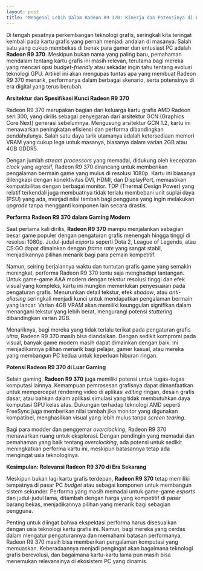 ```yaml
---
layout: post
title: "Mengenal Lebih Dalam Radeon R9 370: Kinerja dan Potensinya di Era Digital"
---
```


Di tengah pesatnya perkembangan teknologi grafis, seringkali kita teringat kembali pada kartu grafis yang pernah menjadi andalan di masanya. Salah satu yang cukup membekas di benak para gamer dan entusiast PC adalah **Radeon R9 370**. Meskipun bukan nama yang paling baru, pemahaman mendalam tentang kartu grafis ini masih relevan, terutama bagi mereka yang mencari opsi *budget-friendly* atau sekadar ingin tahu tentang evolusi teknologi GPU. Artikel ini akan mengupas tuntas apa yang membuat Radeon R9 370 menarik, performanya dalam berbagai skenario, serta potensinya di era digital yang terus berubah.

**Arsitektur dan Spesifikasi Kunci Radeon R9 370**

Radeon R9 370 merupakan bagian dari keluarga kartu grafis AMD Radeon seri 300, yang dirilis sebagai penyegaran dari arsitektur GCN (Graphics Core Next) generasi sebelumnya. Mengusung arsitektur GCN 1.2, kartu ini menawarkan peningkatan efisiensi dan performa dibandingkan pendahulunya. Salah satu daya tarik utamanya adalah ketersediaan memori VRAM yang cukup lega untuk masanya, biasanya dalam varian 2GB atau 4GB GDDR5.

Dengan jumlah *stream processors* yang memadai, didukung oleh kecepatan *clock* yang agresif, Radeon R9 370 dirancang untuk memberikan pengalaman bermain game yang mulus di resolusi 1080p. Kartu ini biasanya dilengkapi dengan konektivitas DVI, HDMI, dan DisplayPort, memastikan kompatibilitas dengan berbagai monitor. TDP (Thermal Design Power) yang relatif terkendali juga membuatnya tidak terlalu membebani unit suplai daya (PSU) yang ada, menjadi nilai tambah bagi pengguna yang ingin melakukan *upgrade* tanpa mengganti komponen lain secara drastis.

**Performa Radeon R9 370 dalam Gaming Modern**

Saat pertama kali dirilis, **Radeon R9 370** mampu menjalankan sebagian besar game populer dengan pengaturan grafis menengah hingga tinggi di resolusi 1080p. Judul-judul *esports* seperti Dota 2, League of Legends, atau CS:GO dapat dimainkan dengan *frame rate* yang sangat stabil, menjadikannya pilihan menarik bagi para pemain kompetitif.

Namun, seiring berjalannya waktu dan tuntutan grafis game yang semakin meningkat, performa Radeon R9 370 tentu saja menghadapi tantangan. Untuk game-game AAA modern dengan tekstur resolusi tinggi dan efek visual yang kompleks, kartu ini mungkin memerlukan penyesuaian pada pengaturan grafis. Menurunkan detail tekstur, efek *shadow*, atau *anti-aliasing* seringkali menjadi kunci untuk mendapatkan pengalaman bermain yang lancar. Varian 4GB VRAM akan memiliki keunggulan signifikan dalam menangani tekstur yang lebih berat, mengurangi potensi *stuttering* dibandingkan varian 2GB.

Menariknya, bagi mereka yang tidak terlalu terikat pada pengaturan grafis *ultra*, Radeon R9 370 masih bisa diandalkan. Dengan sedikit kompromi pada visual, banyak game modern masih dapat dimainkan dengan baik. Ini menjadikannya pilihan menarik bagi pelajar, gamer kasual, atau mereka yang membangun PC kedua untuk keperluan hiburan ringan.

**Potensi Radeon R9 370 di Luar Gaming**

Selain gaming, **Radeon R9 370** juga memiliki potensi untuk tugas-tugas komputasi lainnya. Kemampuan pemrosesan grafisnya dapat dimanfaatkan untuk mempercepat rendering video di aplikasi *editing* ringan, desain grafis dasar, atau bahkan dalam aplikasi simulasi yang tidak membutuhkan daya komputasi GPU kelas atas. Dukungan terhadap teknologi AMD seperti FreeSync juga memberikan nilai tambah jika monitor yang digunakan kompatibel, menghasilkan visual yang lebih mulus tanpa *screen tearing*.

Bagi para modder dan penggemar *overclocking*, Radeon R9 370 menawarkan ruang untuk eksplorasi. Dengan pendingin yang memadai dan pemahaman yang baik tentang *overclocking*, ada potensi untuk sedikit meningkatkan performa kartu ini, meskipun batasannya tetap ada mengingat usia teknologinya.

**Kesimpulan: Relevansi Radeon R9 370 di Era Sekarang**

Meskipun bukan lagi kartu grafis terdepan, **Radeon R9 370** tetap memiliki tempatnya di pasar PC *budget* atau sebagai komponen untuk membangun sistem sekunder. Performa yang masih memadai untuk game-game *esports* dan judul-judul lama, ditambah dengan harga yang kompetitif di pasar barang bekas, menjadikannya pilihan yang menarik bagi sebagian pengguna.

Penting untuk diingat bahwa ekspektasi performa harus disesuaikan dengan usia teknologi kartu grafis ini. Namun, bagi mereka yang cerdas dalam mengatur pengaturannya dan memahami batasan performanya, Radeon R9 370 masih bisa memberikan pengalaman komputasi yang memuaskan. Keberadaannya menjadi pengingat akan bagaimana teknologi grafis berevolusi, dan bagaimana kartu-kartu lama pun masih bisa menemukan relevansinya di ekosistem PC yang dinamis.
